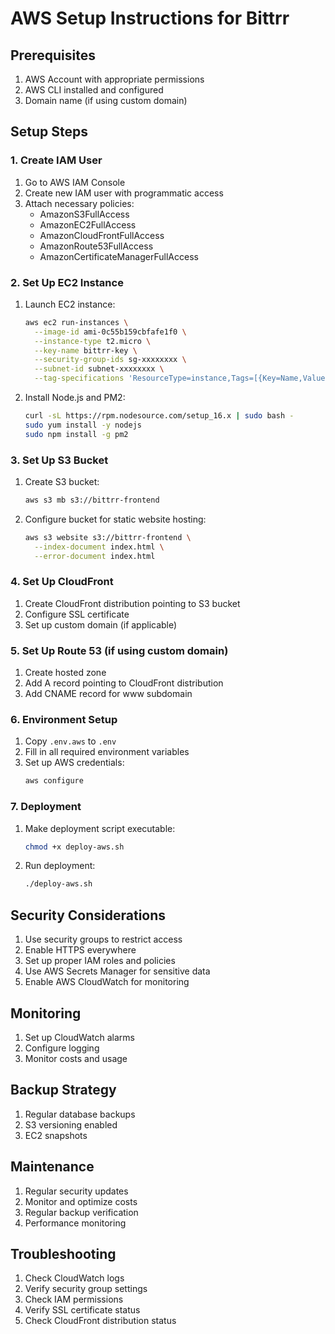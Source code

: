# AWS Setup Instructions for Bittrr

## Prerequisites
1. AWS Account with appropriate permissions
2. AWS CLI installed and configured
3. Domain name (if using custom domain)

## Setup Steps

### 1. Create IAM User
1. Go to AWS IAM Console
2. Create new IAM user with programmatic access
3. Attach necessary policies:
   - AmazonS3FullAccess
   - AmazonEC2FullAccess
   - AmazonCloudFrontFullAccess
   - AmazonRoute53FullAccess
   - AmazonCertificateManagerFullAccess

### 2. Set Up EC2 Instance
1. Launch EC2 instance:
   ```bash
   aws ec2 run-instances \
     --image-id ami-0c55b159cbfafe1f0 \
     --instance-type t2.micro \
     --key-name bittrr-key \
     --security-group-ids sg-xxxxxxxx \
     --subnet-id subnet-xxxxxxxx \
     --tag-specifications 'ResourceType=instance,Tags=[{Key=Name,Value=bittrr-backend}]'
   ```

2. Install Node.js and PM2:
   ```bash
   curl -sL https://rpm.nodesource.com/setup_16.x | sudo bash -
   sudo yum install -y nodejs
   sudo npm install -g pm2
   ```

### 3. Set Up S3 Bucket
1. Create S3 bucket:
   ```bash
   aws s3 mb s3://bittrr-frontend
   ```

2. Configure bucket for static website hosting:
   ```bash
   aws s3 website s3://bittrr-frontend \
     --index-document index.html \
     --error-document index.html
   ```

### 4. Set Up CloudFront
1. Create CloudFront distribution pointing to S3 bucket
2. Configure SSL certificate
3. Set up custom domain (if applicable)

### 5. Set Up Route 53 (if using custom domain)
1. Create hosted zone
2. Add A record pointing to CloudFront distribution
3. Add CNAME record for www subdomain

### 6. Environment Setup
1. Copy `.env.aws` to `.env`
2. Fill in all required environment variables
3. Set up AWS credentials:
   ```bash
   aws configure
   ```

### 7. Deployment
1. Make deployment script executable:
   ```bash
   chmod +x deploy-aws.sh
   ```

2. Run deployment:
   ```bash
   ./deploy-aws.sh
   ```

## Security Considerations
1. Use security groups to restrict access
2. Enable HTTPS everywhere
3. Set up proper IAM roles and policies
4. Use AWS Secrets Manager for sensitive data
5. Enable AWS CloudWatch for monitoring

## Monitoring
1. Set up CloudWatch alarms
2. Configure logging
3. Monitor costs and usage

## Backup Strategy
1. Regular database backups
2. S3 versioning enabled
3. EC2 snapshots

## Maintenance
1. Regular security updates
2. Monitor and optimize costs
3. Regular backup verification
4. Performance monitoring

## Troubleshooting
1. Check CloudWatch logs
2. Verify security group settings
3. Check IAM permissions
4. Verify SSL certificate status
5. Check CloudFront distribution status 
